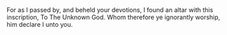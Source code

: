 For as I passed by, and beheld your devotions, I found an altar with this inscription, To The Unknown God. Whom therefore ye ignorantly worship, him declare I unto you.
